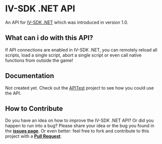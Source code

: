 # IV-SDK .NET API
An API for [IV-SDK .NET](https://github.com/ClonkAndre/IV-SDK-DotNet) which was introduced in version 1.0.

## What can i do with this API?
If API connections are enabled in IV-SDK .NET, you can remotely reload all scripts, load a single script, abort a single script or even call native functions from outside the game!

## Documentation
Not created yet. Check out the [APITest](https://github.com/ClonkAndre/IV-SDK-DotNet-API/blob/main/APITest/Form1.cs) project to see how you could use the API.

## How to Contribute
Do you have an idea on how to improve the IV-SDK .NET API? Or did you happen to run into a bug? Please share your idea or the bug you found in the **[issues page](https://github.com/ClonkAndre/IV-SDK-DotNet-API/issues)**. Or even better: feel free to fork and contribute to this project with a **[Pull Request](https://github.com/ClonkAndre/IV-SDK-DotNet-API/pulls)**.

